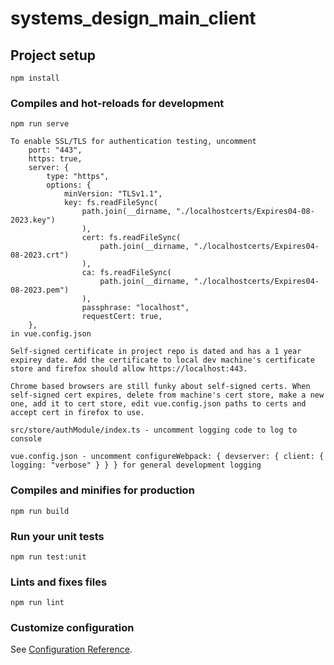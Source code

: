 # systems_design_main_client

## Project setup
```
npm install
```

### Compiles and hot-reloads for development
```
npm run serve

To enable SSL/TLS for authentication testing, uncomment
    port: "443",
    https: true,
    server: {
        type: "https",
        options: {
            minVersion: "TLSv1.1",
            key: fs.readFileSync(
                path.join(__dirname, "./localhostcerts/Expires04-08-2023.key")
                ),
                cert: fs.readFileSync(
                    path.join(__dirname, "./localhostcerts/Expires04-08-2023.crt")
                ),
                ca: fs.readFileSync(
                    path.join(__dirname, "./localhostcerts/Expires04-08-2023.pem")
                ),
                passphrase: "localhost",
                requestCert: true,
    },
in vue.config.json

Self-signed certificate in project repo is dated and has a 1 year expirey date. Add the certificate to local dev machine's certificate store and firefox should allow https://localhost:443.

Chrome based browsers are still funky about self-signed certs. When self-signed cert expires, delete from machine's cert store, make a new one, add it to cert store, edit vue.config.json paths to certs and accept cert in firefox to use.

src/store/authModule/index.ts - uncomment logging code to log to console

vue.config.json - uncomment configureWebpack: { devserver: { client: { logging: "verbose" } } } for general development logging

```

### Compiles and minifies for production
```
npm run build
```

### Run your unit tests
```
npm run test:unit
```

### Lints and fixes files
```
npm run lint
```

### Customize configuration
See [Configuration Reference](https://cli.vuejs.org/config/).
